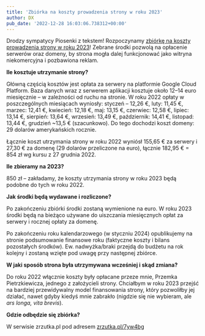 ```yaml
---
title: 'Zbiórka na koszty prowadzenia strony w roku 2023'
author: DX
pub_date: '2022-12-28 16:03:06.738312+00:00'
---
```


Drodzy sympatycy Piosenki z tekstem! Rozpoczynamy [zbiórkę na koszty prowadzenia strony w roku 2023](https://zrzutka.pl/7yw4bg)! Zebrane środki pozwolą na opłacenie serwerów oraz domeny, by strona mogła dalej funkcjonować jako witryna niekomercyjna i pozbawiona reklam.

**Ile kosztuje utrzymanie strony?**

Główną częścią kosztów jest opłata za serwery na platformie Google Cloud Platform. Baza danych wraz z serwerem aplikacji kosztuje około 12–14 euro miesięcznie – w zależności od ruchu na stronie. W roku 2022 opłaty w poszczególnych miesiącach wyniosły: styczeń – 12,26 €, luty: 11,45 €, marzec: 12,41 €, kwiecień: 12,18 €, maj: 13,15 €, czerwiec: 12,58 €, lipiec: 13,14 €, sierpień: 13,64 €, wrzesień: 13,49 €, październik: 14,41 €, listopad: 13,44 €, grudzień ~13,5 € \(szacunkowo\). Do tego dochodzi koszt domeny: 29 dolarów amerykańskich rocznie.

Łącznie koszt utrzymania strony w roku 2022 wyniósł 155,65 € za serwery i 27,30 € za domenę \(29 dolarów przeliczone na euro\), łącznie 182,95 € = 854 zł wg kursu z 27 grudnia 2022.

**Ile zbieramy na 2023?**

850 zł – zakładamy, że koszty utrzymania strony w roku 2023 będą podobne do tych w roku 2022.

**Jak środki będą wydawane i rozliczone?**

Po zakończeniu zbiórki środki zostaną wymienione na euro. W roku 2023 środki będą na bieżąco używane do uiszczania miesięcznych opłat za serwery i rocznej opłaty za domenę.

Po zakończeniu roku kalendarzowego \(w styczniu 2024\) opublikujemy na stronie podsumowanie finansowe roku \(faktyczne koszty i bilans pozostałych środków\). Ew. nadwyżka/braki przejdą do budżetu na rok kolejny i zostaną wzięte pod uwagę przy następnej zbiórce.

**W jaki sposób strona była utrzymywana wcześniej i skąd zmiana?**

Do roku 2022 włącznie koszty były opłacane przeze mnie, Przemka Pietrzkiewicza, jednego z założycieli strony. Chciałbym w roku 2023 przejść na bardziej przewidywalny model finansowania strony, który pozwoliłby jej działać, nawet gdyby kiedyś mnie zabrakło \(nigdzie się nie wybieram, ale _ars longa, vita brevis_\).

**Gdzie odbędzie się zbiórka?**

W serwisie zrzutka.pl pod adresem [zrzutka.pl/7yw4bg](https://zrzutka.pl/7yw4bg)